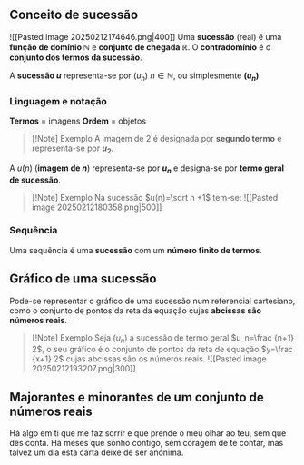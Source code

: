 ## Conceito de sucessão
![[Pasted image 20250212174646.png|400]]
Uma **sucessão** (real) é uma **função de domínio $\mathbb N$** e **conjunto de chegada $\mathbb R$**.
O **contradomínio** é o **conjunto dos termos da sucessão**.

A **sucessão $u$** representa-se por ($u_n$) $n \in \mathbb N$, ou simplesmente **$(u_n)$**.
### Linguagem e notação
**Termos** = imagens
**Ordem** = objetos
>[!Note] Exemplo
>A imagem de 2 é designada por **segundo termo** e representa-se por **$u_2$**.

A $u(n)$ (**imagem de $n$**) representa-se por **$u_n$** e designa-se por **termo geral de sucessão**.

>[!Note] Exemplo
>Na sucessão $u(n)=\sqrt n +1$ tem-se:
>![[Pasted image 20250212180358.png|500]]

### Sequência
Uma sequência é uma **sucessão** com um **número finito de termos**.
## Gráfico de uma sucessão
Pode-se representar o gráfico de uma sucessão num referencial cartesiano, como o conjunto de pontos da reta da equação cujas **abcissas são números reais**.

>[!Note] Exemplo
>Seja $(u_n)$ a sucessão de termo geral $u_n=\frac {n+1} 2$, o seu gráfico é o conjunto de pontos da reta de equação $y=\frac {x+1} 2$ cujas abcissas são os números reais.
>![[Pasted image 20250212193207.png|300]]

## Majorantes e minorantes de um conjunto de números reais




















Há algo em ti que me faz sorrir e que prende o meu olhar ao teu, sem que dês conta.
Há meses que sonho contigo, sem coragem de te contar, mas talvez um dia esta carta deixe de ser anónima.